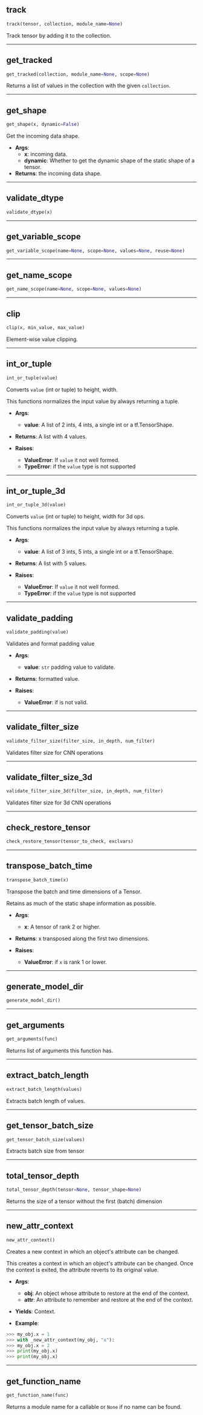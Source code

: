 ## track


```python
track(tensor, collection, module_name=None)
```


Track tensor by adding it to the collection.

----

## get_tracked


```python
get_tracked(collection, module_name=None, scope=None)
```


Returns a list of values in the collection with the given `collection`.

----

## get_shape


```python
get_shape(x, dynamic=False)
```


Get the incoming data shape.

- __Args__:
	- __x__: incoming data.
	- __dynamic__: Whether to get the dynamic shape of the static shape of a tensor.
- __Returns__:
	the incoming data shape.


----

## validate_dtype


```python
validate_dtype(x)
```


----

## get_variable_scope


```python
get_variable_scope(name=None, scope=None, values=None, reuse=None)
```


----

## get_name_scope


```python
get_name_scope(name=None, scope=None, values=None)
```


----

## clip


```python
clip(x, min_value, max_value)
```


Element-wise value clipping.

----

## int_or_tuple


```python
int_or_tuple(value)
```


Converts `value` (int or tuple) to height, width.

This functions normalizes the input value by always returning a tuple.

- __Args__:
	- __value__: A list of 2 ints, 4 ints, a single int or a tf.TensorShape.

- __Returns__:
	A list with 4 values.

- __Raises__:
	- __ValueError__: If `value` it not well formed.
	- __TypeError__: if the `value` type is not supported


----

## int_or_tuple_3d


```python
int_or_tuple_3d(value)
```


Converts `value` (int or tuple) to height, width for 3d ops.

This functions normalizes the input value by always returning a tuple.

- __Args__:
	- __value__: A list of 3 ints, 5 ints, a single int or a tf.TensorShape.

- __Returns__:
	A list with 5 values.

- __Raises__:
	- __ValueError__: If `value` it not well formed.
	- __TypeError__: if the `value` type is not supported


----

## validate_padding


```python
validate_padding(value)
```


Validates and format padding value

- __Args__:
	- __value__: `str` padding value to validate.

- __Returns__:
	formatted value.

- __Raises__:
	- __ValueError__: if is not valid.


----

## validate_filter_size


```python
validate_filter_size(filter_size, in_depth, num_filter)
```


Validates filter size for CNN operations

----

## validate_filter_size_3d


```python
validate_filter_size_3d(filter_size, in_depth, num_filter)
```


Validates filter size for 3d CNN operations

----

## check_restore_tensor


```python
check_restore_tensor(tensor_to_check, exclvars)
```


----

## transpose_batch_time


```python
transpose_batch_time(x)
```


Transpose the batch and time dimensions of a Tensor.

Retains as much of the static shape information as possible.

- __Args__:
	- __x__: A tensor of rank 2 or higher.

- __Returns__:
	x transposed along the first two dimensions.

- __Raises__:
	- __ValueError__: if `x` is rank 1 or lower.


----

## generate_model_dir


```python
generate_model_dir()
```


----

## get_arguments


```python
get_arguments(func)
```


Returns list of arguments this function has.

----

## extract_batch_length


```python
extract_batch_length(values)
```


Extracts batch length of values.

----

## get_tensor_batch_size


```python
get_tensor_batch_size(values)
```


Extracts batch size from tensor

----

## total_tensor_depth


```python
total_tensor_depth(tensor=None, tensor_shape=None)
```


Returns the size of a tensor without the first (batch) dimension

----

## new_attr_context


```python
new_attr_context()
```


Creates a new context in which an object's attribute can be changed.

This creates a context in which an object's attribute can be changed.
Once the context is exited, the attribute reverts to its original value.

- __Args__:
	- __obj__: An object whose attribute to restore at the end of the context.
	- __attr__: An attribute to remember and restore at the end of the context.

- __Yields__:
	Context.

- __Example__:
```python
>>> my_obj.x = 1
>>> with _new_attr_context(my_obj, "x"):
>>> my_obj.x = 2
>>> print(my_obj.x)
>>> print(my_obj.x)
```


----

## get_function_name


```python
get_function_name(func)
```


Returns a module name for a callable or `None` if no name can be found.